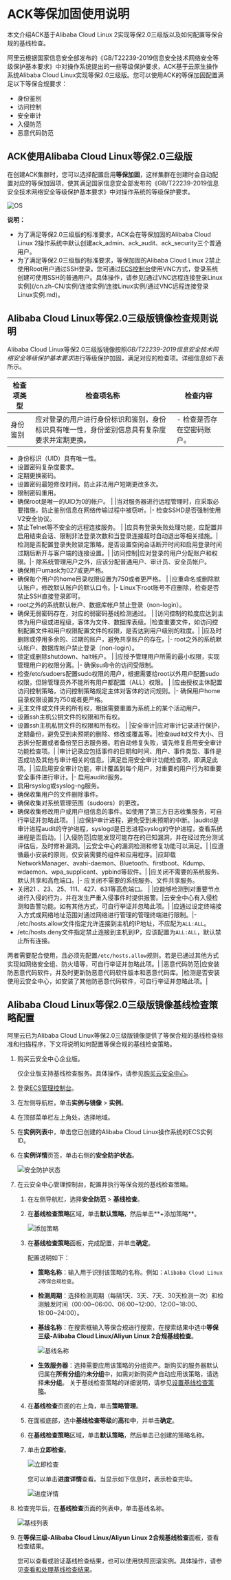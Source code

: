 # ACK等保加固使用说明

本文介绍ACK基于Alibaba Cloud Linux 2实现等保2.0三级版以及如何配置等保合规的基线检查。

阿里云根据国家信息安全部发布的《GB/T22239-2019信息安全技术网络安全等级保护基本要求》中对操作系统提出的一些等级保护要求，ACK基于云原生操作系统Alibaba Cloud Linux实现等保2.0三级版。您可以使用ACK的等保加固配置满足以下等保合规要求：

-   身份鉴别
-   访问控制
-   安全审计
-   入侵防范
-   恶意代码防范

## ACK使用Alibaba Cloud Linux等保2.0三级版

在创建ACK集群时，您可以选择配置启用**等保加固**，这样集群在创建时会自动配置对应的等保加固项，使其满足国家信息安全部发布的《GB/T22239-2019信息安全技术网络安全等级保护基本要求》中对操作系统的等级保护要求。

![OS](../images/p204050.png "等保加固配置图")

**说明：**

-   为了满足等保2.0三级版的标准要求，ACK会在等保加固的Alibaba Cloud Linux 2操作系统中默认创建ack\_admin、ack\_audit、ack\_security三个普通用户。
-   为了满足等保2.0三级版的标准要求，等保加固的Alibaba Cloud Linux 2禁止使用Root用户通过SSH登录。您可通过[ECS控制台](https://ecs.console.aliyun.com/?)使用VNC方式，登录系统创建可使用SSH的普通用户。具体操作，请参见[通过VNC远程连接登录Linux实例](/cn.zh-CN/实例/连接实例/连接Linux实例/通过VNC远程连接登录Linux实例.md)。

## Alibaba Cloud Linux等保2.0三级版镜像检查规则说明

Alibaba Cloud Linux等保2.0三级版镜像按照*GB/T22239-2019信息安全技术网络安全等级保护基本要求*进行等级保护加固，满足对应的检查项。详细信息如下表所示。

|检查项类型|检查项名称|检查内容|
|-----|-----|----|
|身份鉴别|应对登录的用户进行身份标识和鉴别，身份标识具有唯一性，身份鉴别信息具有复杂度要求并定期更换。|-   检查是否存在空密码账户。
-   身份标识（UID）具有唯一性。
-   设置密码复杂度要求。
-   定期更换密码。
-   设置密码最短修改时间，防止非法用户短期更改多次。
-   限制密码重用。
-   确保root是唯一的UID为0的帐户。 |
|当对服务器进行远程管理时，应采取必要措施，防止鉴别信息在网络传输过程中被窃听。|-   检查SSHD是否强制使用V2安全协议。
-   禁止Telnet等不安全的远程连接服务。 |
|应具有登录失败处理功能，应配置并启用结束会话、限制非法登录次数和当登录连接超时自动退出等相关措施。|检测是否配置登录失败锁定策略，是否设置空闲会话断开时间和启用登录时间过期后断开与客户端的连接设置。|
|访问控制|应对登录的用户分配账户和权限。|-   除系统管理用户之外，应该分配普通用户、审计员、安全员帐户。
-   确保用户umask为027或更严格。
-   确保每个用户的home目录权限设置为750或者更严格。 |
|应重命名或删除默认账户，修改默认账户的默认口令。|-   Linux下root账号不应删除，检查是否禁止SSH直接登录即可。
-   root之外的系统默认帐户、数据库帐户禁止登录（non-login）。
-   确保无弱密码存在，对应的弱密码基线检测通过。 |
|访问控制的粒度应达到主体为用户级或进程级，客体为文件、数据库表级。|检查重要文件，如访问控制配置文件和用户权限配置文件的权限，是否达到用户级别的粒度。|
|应及时删除或停用多余的、过期的账户，避免共享账户的存在。|-   root之外的系统默认帐户、数据库帐户禁止登录（non-login）。
-   锁定或删除shutdown、halt帐户。 |
|应授予管理用户所需的最小权限，实现管理用户的权限分离。|-   确保su命令的访问受限制。
-   检查/etc/sudoers配置sudo权限的用户，根据需要给root以外用户配置sudo权限，但除管理员外不能所有用户都配置（ALL）权限。 |
|应由授权主体配置访问控制策略，访问控制策略规定主体对客体的访问规则。|-   确保用户home目录权限设置为750或者更严格。
-   无主文件或文件夹的所有权，根据需要重置为系统上的某个活动用户。
-   设置ssh主机公钥文件的权限和所有权。
-   设置ssh主机私钥文件的权限和所有权。 |
|安全审计|应对审计记录进行保护，定期备份，避免受到未预期的删除、修改或覆盖等。|检查auditd文件大小、日志拆分配置或者备份至日志服务器。若自动修复失败，请先修复启用安全审计功能检查项。|
|审计记录应包括事件的日期和时间、用户、事件类型、事件是否成功及其他与审计相关的信息。|满足启用安全审计功能检查项，即满足此项。|
|应启用安全审计功能，审计覆盖到每个用户，对重要的用户行为和重要安全事件进行审计。|-   启用auditd服务。
-   启用rsyslog或syslog-ng服务。
-   确保收集用户的文件删除事件。
-   确保收集对系统管理范围（sudoers）的更改。
-   确保收集修改用户或用户组信息的事件。如使用了第三方日志收集服务，可自行举证并忽略此项。 |
|应保护审计进程，避免受到未预期的中断。|auditd是审计进程audit的守护进程，syslogd是日志进程syslog的守护进程，查看系统进程是否启动。|
|入侵防范|应能发现可能存在的已知漏洞，并在经过充分测试评估后，及时修补漏洞。|云安全中心的漏洞检测和修复功能可以满足。|
|应遵循最小安装的原则，仅安装需要的组件和应用程序。|应卸载NetworkManager、avahi-daemon、Bluetooth、firstboot、Kdump、wdaemon、wpa\_supplicant、ypbind等软件。|
|应关闭不需要的系统服务、默认共享和高危端口。|-   应关闭不需要的系统服务、文件共享服务。
-   关闭21 、23、25、111、427、631等高危端口。 |
|应能够检测到对重要节点进行入侵的行为，并在发生严重入侵事件时提供报警。|云安全中心有入侵检测和告警功能。如有其他方式，可自行举证并忽略此项。|
|应通过设定终端接入方式或网络地址范围对通过网络进行管理的管理终端进行限制。|-   /etc/hosts.allow文件指定允许连接到主机的IP地址，不应配为`ALL:ALL`。
-   /etc/hosts.deny文件指定禁止连接到主机到IP，应该配置为`ALL:ALL`，默认禁止所有连接。

 两者需要配合使用，且必须先配置`/etc/hosts.allow`规则。若是已通过其他方式实现如网络安全组、防火墙等，可自行举证并忽略此项。|
|恶意代码防范|应安装防恶意代码软件，并及时更新防恶意代码软件版本和恶意代码库。|检测是否安装使用云安全中心，如安装了其他防恶意代码软件，可自行举证并忽略此项。|

## Alibaba Cloud Linux等保2.0三级版镜像基线检查策略配置

阿里云已为Alibaba Cloud Linux等保2.0三级版镜像提供了等保合规的基线检查标准和扫描程序，下文将说明如何配置等保合规的基线检查策略。

1.  购买云安全中心企业版。

    仅企业版支持基线检查服务。具体操作，请参见[购买云安全中心](/cn.zh-CN/计费与开通服务/购买云安全中心.md)。

2.  登录[ECS管理控制台](https://ecs.console.aliyun.com)。

3.  在左侧导航栏，单击**实例与镜像** \> **实例**。

4.  在顶部菜单栏左上角处，选择地域。

5.  在**实例列表**中，单击您已创建的Alibaba Cloud Linux操作系统的ECS实例ID。

6.  在**实例详情**页签，单击右侧的**安全防护状态**。

    ![安全防护状态](https://static-aliyun-doc.oss-accelerate.aliyuncs.com/assets/img/zh-CN/3177808061/p201278.png)

7.  在云安全中心管理控制台，配置并执行等保合规的基线检查策略。

    1.  在左侧导航栏，选择**安全防范** \> **基线检查**。

    2.  在**基线检查策略**区域，单击**默认策略**，然后单击**+添加策略**。

        ![添加策略](https://static-aliyun-doc.oss-accelerate.aliyuncs.com/assets/img/zh-CN/3177808061/p201305.png)

    3.  在**基线检查策略**面板，完成配置，并单击**确定**。

        配置说明如下：

        -   **策略名称**：输入用于识别该策略的名称。例如：`Alibaba Cloud Linux 2等保合规检查`。
        -   **检测周期**：选择检测周期（每隔1天、3天、7天、30天检测一次）和检测触发时间（00:00~06:00、06:00~12:00、12:00~18:00、18:00~24:00）。
        -   **基线名称**：在搜索框输入等保合规进行搜索，在搜索结果中选中**等保三级-Alibaba Cloud Linux/Aliyun Linux 2合规基线检查**。

            ![基线名称](https://static-aliyun-doc.oss-accelerate.aliyuncs.com/assets/img/zh-CN/3177808061/p201326.png)

        -   **生效服务器**：选择需要应用该策略的分组资产。新购买的服务器默认归属在**所有分组**的**未分组**中，如需对新购资产自动应用该策略，请选择**未分组**。
        关于基线检查策略的详细说明，请参见[设置基线检查策略](/cn.zh-CN/安全防范/基线检查/设置基线检查策略.md)。

    4.  在**基线检查**页面的右上角，单击**策略管理**。

    5.  在面板底部，选中**基线检查等级**的**高**和**中**，并单击**确定**。

    6.  在**基线检查策略**区域，单击**默认策略**，然后单击已创建的策略名称。

    7.  单击**立即检查**。

        ![立即检查](https://static-aliyun-doc.oss-accelerate.aliyuncs.com/assets/img/zh-CN/3177808061/p201353.png)

        您可以单击**进度详情**查看。当显示如下信息时，表示检查完毕。

        ![进度详情](https://static-aliyun-doc.oss-accelerate.aliyuncs.com/assets/img/zh-CN/3177808061/p201388.png)

8.  检查完毕后，在**基线检查**页面的列表中，单击基线名称。

    ![基线列表](https://static-aliyun-doc.oss-accelerate.aliyuncs.com/assets/img/zh-CN/3177808061/p201390.png)

9.  在**等保三级-Alibaba Cloud Linux/Aliyun Linux 2合规基线检查**面板，查看检查结果。

    您可以查看或验证基线检查结果，也可以使用快照回滚实例。具体操作，请参见[查看和处理基线检查结果](/cn.zh-CN/安全防范/基线检查/查看和处理基线检查结果.md)。



